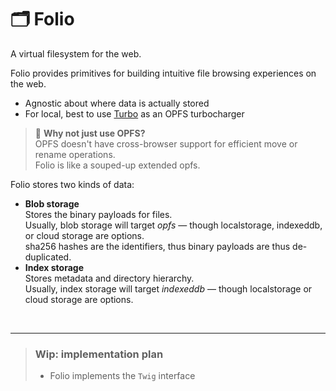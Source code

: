 
# 🗂️ Folio

A virtual filesystem for the web.

Folio provides primitives for building intuitive file browsing experiences on the web.
- Agnostic about where data is actually stored
- For local, best to use [Turbo](./turbo.md) as an OPFS turbocharger

> 🤷 **Why not just use OPFS?**  
> OPFS doesn't have cross-browser support for efficient move or rename operations.  
> Folio is like a souped-up extended opfs.  

Folio stores two kinds of data:
- **Blob storage**  
  Stores the binary payloads for files.  
  Usually, blob storage will target *opfs* — though localstorage, indexeddb, or cloud storage are options.  
  sha256 hashes are the identifiers, thus binary payloads are thus de-duplicated.  
- **Index storage**  
  Stores metadata and directory hierarchy.  
  Usually, index storage will target *indexeddb* — though localstorage or cloud storage are options.  

<br/>

---

> ### Wip: implementation plan
> - Folio implements the `Twig` interface

